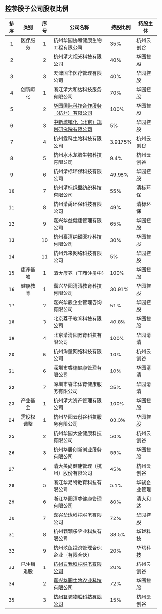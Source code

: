 ## 控参股子公司股权比例

|排序|类别|序号|公司名称|持股比例|持股主体|
|:--:|:---:|:--:|----|----|----|
|1|医疗服务|1|杭州华园协和健康生物工程有限公司|35%|杭州云创谷|
|2||2|杭州清大视光科技有限公司|40%|华园控股|
|3||3|天津国华医疗管理有限公司|40%|华园控股|
|4|创新孵化|1|浙江清大和达科技服务有限公司|70%|华园控股|
|5||2|[华园国际科技合作服务（杭州）有限公司](https://github.com/bitbyte27/Management/blob/master/Subsidiary_Contact_Record/huayuanguoji.md)|100%|华园控股|
|6||3|[中新城镇化（北京）规划研究院有限公司](https://github.com/bitbyte27/Management/blob/master/Subsidiary_Contact_Record/zhongxinchengzhenhua.md)|5%|华园控股|
|7||4|杭州霆科生物科技有限公司|3.9175%|杭州云创谷|
|8||5|杭州水木龙脑生物科技有限公司|9.4%|杭州云创谷|
|9||6|杭州清标环保科技有限公司|49.98%|华园控股|
|10||7|杭州清标绿盟纺织科技有限公司|55%|清标环保|
|11||8|杭州清禹环保科技有限公司|49%|清标环保|
|12||9|嘉兴华益健康管理有限公司|65%|华园控股|
|13||10|杭州嘉清纳磁医疗科技有限公司|30%|华园控股|
|14||11|杭州元来网络科技有限公司|5%|华园控股|
|15|康养基地|1|清大康养（工商注册中）|100%|华园控股|
|16|健康教育|1|嘉兴华园清清教育科技有限公司|30.91%|华园控股|
|17||2|嘉兴华骏企业管理咨询有限公司|51%|华园控股|
|18||3|北京荔子教育科技有限公司|40.8%|华园控股|
|19||4|北京清清园教育科技有限公司|100%|华园清清|
|20||5|杭州淘童网络科技有限公司|10%|杭州云创谷|
|21||6|深圳市睿德健康管理有限公司|10%|华园清清|
|22||7|深圳市睿华体育健康服务有限公司|25%|华园清清|
|23|产业基金|1|杭州清大资产管理有限公司|100%|华园控股|
|24|需股权调整|1|杭州华园云创谷科技服务有限公司|83.3%|华园控股|
|25||2|杭州华园大象健康科技有限公司|50%|杭州云创谷|
|26||3|杭州华居创新创业服务有限公司|55%|华园控股|
|27||4|清大美尚健康管理（杭州）股份有限公司|45%|杭州云创谷|
|28||5|浙江华易特教育科技有限公司|5.1%|华骏企业管理|
|29||6|浙江华园清睿健康管理有限公司|80%|清大和达|
|30||7|嘉兴华珑科技服务有限公司|72%|华园控股|
|31||8|杭州颗颗乐农业科技有限公司|38.5%|华珑科技|
|32||9|杭州汶鱼投资管理合伙企业（有限合伙）|20%|华珑科技|
|33|已注销退股|1|[杭州友我科技服务有限公司](https://github.com/bitbyte27/Management/blob/master/Subsidiary_Contact_Record/youwo.md)|20%|杭州云创谷|
|34||2|[嘉兴华园生物农业科技有限公司](https://github.com/bitbyte27/Management/blob/master/Subsidiary_Contact_Record/shengwunongye.md)|72%|华园控股|
|35||3|[杭州智骋物联科技有限公司](https://github.com/bitbyte27/Management/blob/master/Subsidiary_Contact_Record/zhichengwulian.md)|15%|杭州云创谷|
